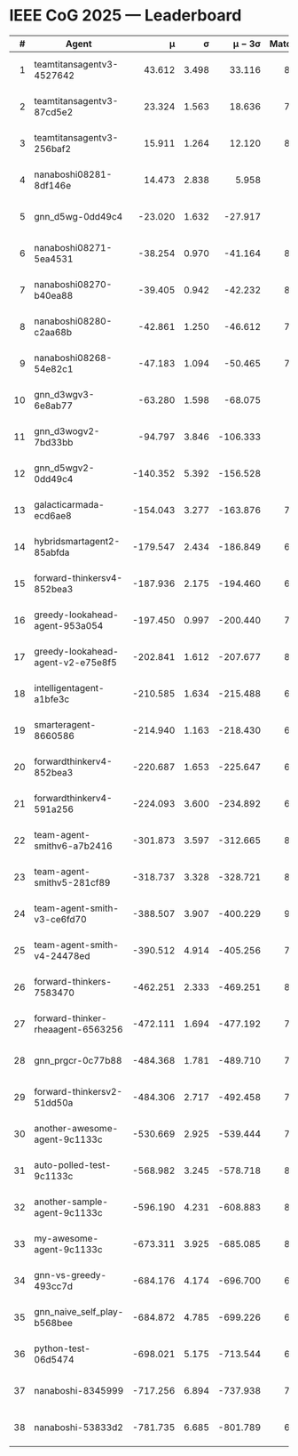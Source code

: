 # IEEE CoG 2025 — Leaderboard

| # | Agent | μ | σ | μ − 3σ | Matches | Updated |
|---:|---|---:|---:|---:|---:|---|
| 1 | teamtitansagentv3-4527642 | 43.612 | 3.498 | 33.116 | 8376 | 2025-08-30 19:42 |
| 2 | teamtitansagentv3-87cd5e2 | 23.324 | 1.563 | 18.636 | 7678 | 2025-08-30 19:42 |
| 3 | teamtitansagentv3-256baf2 | 15.911 | 1.264 | 12.120 | 8094 | 2025-08-30 19:42 |
| 4 | nanaboshi08281-8df146e | 14.473 | 2.838 | 5.958 | 356 | 2025-08-30 19:42 |
| 5 | gnn_d5wg-0dd49c4 | -23.020 | 1.632 | -27.917 | 180 | 2025-08-30 19:42 |
| 6 | nanaboshi08271-5ea4531 | -38.254 | 0.970 | -41.164 | 8298 | 2025-08-30 19:42 |
| 7 | nanaboshi08270-b40ea88 | -39.405 | 0.942 | -42.232 | 8340 | 2025-08-30 19:42 |
| 8 | nanaboshi08280-c2aa68b | -42.861 | 1.250 | -46.612 | 7698 | 2025-08-30 19:42 |
| 9 | nanaboshi08268-54e82c1 | -47.183 | 1.094 | -50.465 | 7880 | 2025-08-30 19:42 |
| 10 | gnn_d3wgv3-6e8ab77 | -63.280 | 1.598 | -68.075 | 218 | 2025-08-30 19:42 |
| 11 | gnn_d3wogv2-7bd33bb | -94.797 | 3.846 | -106.333 | 330 | 2025-08-30 19:42 |
| 12 | gnn_d5wgv2-0dd49c4 | -140.352 | 5.392 | -156.528 | 266 | 2025-08-30 19:42 |
| 13 | galacticarmada-ecd6ae8 | -154.043 | 3.277 | -163.876 | 7700 | 2025-08-30 19:42 |
| 14 | hybridsmartagent2-85abfda | -179.547 | 2.434 | -186.849 | 6961 | 2025-08-30 19:42 |
| 15 | forward-thinkersv4-852bea3 | -187.936 | 2.175 | -194.460 | 6505 | 2025-08-30 19:42 |
| 16 | greedy-lookahead-agent-953a054 | -197.450 | 0.997 | -200.440 | 7324 | 2025-08-30 19:42 |
| 17 | greedy-lookahead-agent-v2-e75e8f5 | -202.841 | 1.612 | -207.677 | 8156 | 2025-08-30 19:42 |
| 18 | intelligentagent-a1bfe3c | -210.585 | 1.634 | -215.488 | 6824 | 2025-08-30 19:42 |
| 19 | smarteragent-8660586 | -214.940 | 1.163 | -218.430 | 6547 | 2025-08-30 19:42 |
| 20 | forwardthinkerv4-852bea3 | -220.687 | 1.653 | -225.647 | 6714 | 2025-08-30 19:42 |
| 21 | forwardthinkerv4-591a256 | -224.093 | 3.600 | -234.892 | 6801 | 2025-08-30 19:42 |
| 22 | team-agent-smithv6-a7b2416 | -301.873 | 3.597 | -312.665 | 8280 | 2025-08-30 19:42 |
| 23 | team-agent-smithv5-281cf89 | -318.737 | 3.328 | -328.721 | 8520 | 2025-08-30 19:42 |
| 24 | team-agent-smith-v3-ce6fd70 | -388.507 | 3.907 | -400.229 | 9158 | 2025-08-30 19:42 |
| 25 | team-agent-smith-v4-24478ed | -390.512 | 4.914 | -405.256 | 7758 | 2025-08-30 19:42 |
| 26 | forward-thinkers-7583470 | -462.251 | 2.333 | -469.251 | 8000 | 2025-08-30 19:42 |
| 27 | forward-thinker-rheaagent-6563256 | -472.111 | 1.694 | -477.192 | 7142 | 2025-08-30 19:42 |
| 28 | gnn_prgcr-0c77b88 | -484.368 | 1.781 | -489.710 | 7530 | 2025-08-30 19:42 |
| 29 | forward-thinkersv2-51dd50a | -484.306 | 2.717 | -492.458 | 7370 | 2025-08-30 19:42 |
| 30 | another-awesome-agent-9c1133c | -530.669 | 2.925 | -539.444 | 7720 | 2025-08-30 19:42 |
| 31 | auto-polled-test-9c1133c | -568.982 | 3.245 | -578.718 | 8120 | 2025-08-30 19:42 |
| 32 | another-sample-agent-9c1133c | -596.190 | 4.231 | -608.883 | 8380 | 2025-08-30 19:42 |
| 33 | my-awesome-agent-9c1133c | -673.311 | 3.925 | -685.085 | 8000 | 2025-08-30 19:42 |
| 34 | gnn-vs-greedy-493cc7d | -684.176 | 4.174 | -696.700 | 6920 | 2025-08-30 19:42 |
| 35 | gnn_naive_self_play-b568bee | -684.872 | 4.785 | -699.226 | 6680 | 2025-08-30 19:42 |
| 36 | python-test-06d5474 | -698.021 | 5.175 | -713.544 | 6980 | 2025-08-30 19:42 |
| 37 | nanaboshi-8345999 | -717.256 | 6.894 | -737.938 | 7090 | 2025-08-30 19:42 |
| 38 | nanaboshi-53833d2 | -781.735 | 6.685 | -801.789 | 6120 | 2025-08-30 19:42 |
